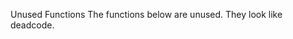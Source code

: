 Unused Functions
The functions below are unused. They look like deadcode.

<?php

function used() {}
// The 'unused' function is defined but never called
function unused() {}

// The 'used' function is called at least once
used();

?>

